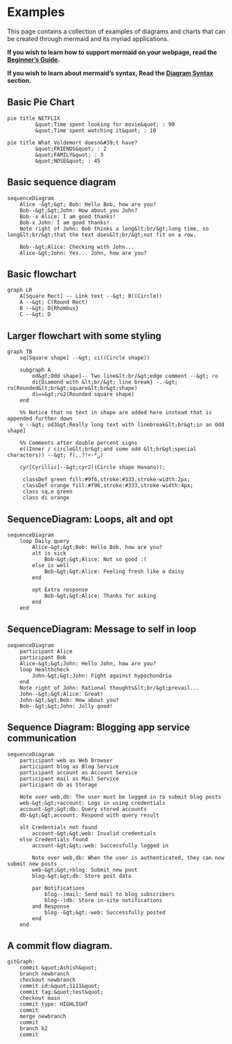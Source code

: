 
# Examples

This page contains a collection of examples of diagrams and charts that
can be created through mermaid and its myriad applications.

**If you wish to learn how to support mermaid on your webpage, read the
[Beginner’s Guide](../config/usage.md?id=usage).**

**If you wish to learn about mermaid’s syntax, Read the [Diagram
Syntax](../syntax/flowchart.md?id=flowcharts-basic-syntax) section.**

## Basic Pie Chart

``` mermaid
pie title NETFLIX
         &quot;Time spent looking for movie&quot; : 90
         &quot;Time spent watching it&quot; : 10
```

``` mermaid
pie title What Voldemort doesn&#39;t have?
         &quot;FRIENDS&quot; : 2
         &quot;FAMILY&quot; : 3
         &quot;NOSE&quot; : 45
```

## Basic sequence diagram

``` mermaid
sequenceDiagram
    Alice -&gt;&gt; Bob: Hello Bob, how are you?
    Bob--&gt;&gt;John: How about you John?
    Bob--x Alice: I am good thanks!
    Bob-x John: I am good thanks!
    Note right of John: Bob thinks a long&lt;br/&gt;long time, so long&lt;br/&gt;that the text does&lt;br/&gt;not fit on a row.

    Bob--&gt;Alice: Checking with John...
    Alice-&gt;John: Yes... John, how are you?
```

## Basic flowchart

``` mermaid
graph LR
    A[Square Rect] -- Link text --&gt; B((Circle))
    A --&gt; C(Round Rect)
    B --&gt; D{Rhombus}
    C --&gt; D
```

## Larger flowchart with some styling

``` mermaid
graph TB
    sq[Square shape] --&gt; ci((Circle shape))

    subgraph A
        od&gt;Odd shape]-- Two line&lt;br/&gt;edge comment --&gt; ro
        di{Diamond with &lt;br/&gt; line break} -.-&gt; ro(Rounded&lt;br&gt;square&lt;br&gt;shape)
        di==&gt;ro2(Rounded square shape)
    end

    %% Notice that no text in shape are added here instead that is appended further down
    e --&gt; od3&gt;Really long text with linebreak&lt;br&gt;in an Odd shape]

    %% Comments after double percent signs
    e((Inner / circle&lt;br&gt;and some odd &lt;br&gt;special characters)) --&gt; f(,.?!+-*ز)

    cyr[Cyrillic]--&gt;cyr2((Circle shape Начало));

     classDef green fill:#9f6,stroke:#333,stroke-width:2px;
     classDef orange fill:#f96,stroke:#333,stroke-width:4px;
     class sq,e green
     class di orange
```

## SequenceDiagram: Loops, alt and opt

``` mermaid
sequenceDiagram
    loop Daily query
        Alice-&gt;&gt;Bob: Hello Bob, how are you?
        alt is sick
            Bob-&gt;&gt;Alice: Not so good :(
        else is well
            Bob-&gt;&gt;Alice: Feeling fresh like a daisy
        end

        opt Extra response
            Bob-&gt;&gt;Alice: Thanks for asking
        end
    end
```

## SequenceDiagram: Message to self in loop

``` mermaid
sequenceDiagram
    participant Alice
    participant Bob
    Alice-&gt;&gt;John: Hello John, how are you?
    loop Healthcheck
        John-&gt;&gt;John: Fight against hypochondria
    end
    Note right of John: Rational thoughts&lt;br/&gt;prevail...
    John--&gt;&gt;Alice: Great!
    John-&gt;&gt;Bob: How about you?
    Bob--&gt;&gt;John: Jolly good!
```

## Sequence Diagram: Blogging app service communication

``` mermaid
sequenceDiagram
    participant web as Web Browser
    participant blog as Blog Service
    participant account as Account Service
    participant mail as Mail Service
    participant db as Storage

    Note over web,db: The user must be logged in to submit blog posts
    web-&gt;&gt;+account: Logs in using credentials
    account-&gt;&gt;db: Query stored accounts
    db-&gt;&gt;account: Respond with query result

    alt Credentials not found
        account-&gt;&gt;web: Invalid credentials
    else Credentials found
        account-&gt;&gt;-web: Successfully logged in

        Note over web,db: When the user is authenticated, they can now submit new posts
        web-&gt;&gt;+blog: Submit new post
        blog-&gt;&gt;db: Store post data

        par Notifications
            blog--)mail: Send mail to blog subscribers
            blog--)db: Store in-site notifications
        and Response
            blog--&gt;&gt;-web: Successfully posted
        end
    end

```

## A commit flow diagram.

``` mermaid
gitGraph:
    commit &quot;Ashish&quot;
    branch newbranch
    checkout newbranch
    commit id:&quot;1111&quot;
    commit tag:&quot;test&quot;
    checkout main
    commit type: HIGHLIGHT
    commit
    merge newbranch
    commit
    branch b2
    commit
```
